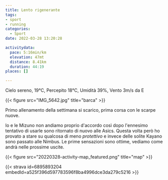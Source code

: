 ```yaml
---
title: Lento rigenerante
tags:
- sport
- running
categories: 
  - Sport
date: 2022-03-28 13:20:28

activitydata:
  pace: 5:16min/km
  elevation: 47mt
  distance: 8.41km
  duration: 44:19
places: []

---
```


Cielo sereno, 19°C, Percepito 18°C, Umidità 39%, Vento 3m/s da E

{{< figure src="IMG_5642.jpg" title="barca" >}}

Primo allenamento della settimana si scarico, prima corsa con le scarpe nuove.

Io e le Mizuno non andiamo proprio d'accordo così dopo l'ennesimo tentativo di usarle sono ritornato di nuovo alle Asics. Questa volta però ho provato a stare su qualcosa di meno _protettivo_ e invece delle solite Kayano sono passato alle Nimbus.
Le prime sensazioni sono ottime, vediamo come andrà nelle prossime uscite.

<!--more-->

{{<  figure src="20220328-activity-map_featured.png" title="map" >}}

{{< strava id=6895893204 embedId=a525f396d597783596f8ba4996dce3da279c5216 >}}
